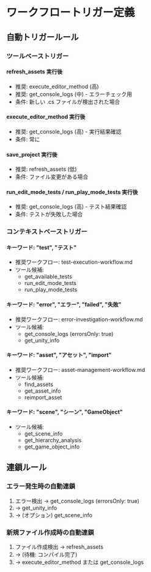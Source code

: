 # ワークフロートリガー定義

## 自動トリガールール

### ツールベーストリガー

#### refresh_assets 実行後
- 推奨: execute_editor_method (高)
- 推奨: get_console_logs (中) - エラーチェック用
- 条件: 新しい .cs ファイルが検出された場合

#### execute_editor_method 実行後
- 推奨: get_console_logs (高) - 実行結果確認
- 条件: 常に

#### save_project 実行後
- 推奨: refresh_assets (低)
- 条件: ファイル変更がある場合

#### run_edit_mode_tests / run_play_mode_tests 実行後
- 推奨: get_console_logs (高) - テスト結果確認
- 条件: テストが失敗した場合

### コンテキストベーストリガー

#### キーワード: "test", "テスト"
- 推奨ワークフロー: test-execution-workflow.md
- ツール候補:
  - get_available_tests
  - run_edit_mode_tests
  - run_play_mode_tests

#### キーワード: "error", "エラー", "failed", "失敗"
- 推奨ワークフロー: error-investigation-workflow.md
- ツール候補:
  - get_console_logs (errorsOnly: true)
  - get_unity_info

#### キーワード: "asset", "アセット", "import"
- 推奨ワークフロー: asset-management-workflow.md
- ツール候補:
  - find_assets
  - get_asset_info
  - reimport_asset

#### キーワード: "scene", "シーン", "GameObject"
- ツール候補:
  - get_scene_info
  - get_hierarchy_analysis
  - get_game_object_info

## 連鎖ルール

### エラー発生時の自動連鎖
1. エラー検出 → get_console_logs (errorsOnly: true)
2. → get_unity_info
3. → (オプション) get_scene_info

### 新規ファイル作成時の自動連鎖
1. ファイル作成検出 → refresh_assets
2. → (待機: コンパイル完了)
3. → execute_editor_method または get_console_logs